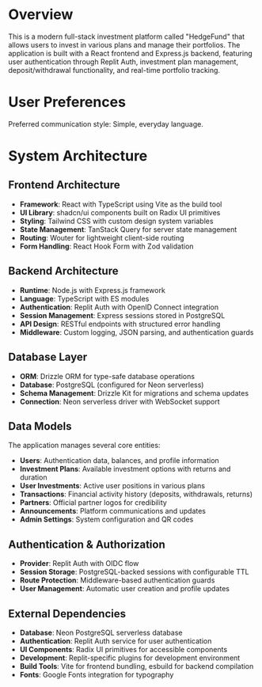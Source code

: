 # Overview

This is a modern full-stack investment platform called "HedgeFund" that allows users to invest in various plans and manage their portfolios. The application is built with a React frontend and Express.js backend, featuring user authentication through Replit Auth, investment plan management, deposit/withdrawal functionality, and real-time portfolio tracking.

# User Preferences

Preferred communication style: Simple, everyday language.

# System Architecture

## Frontend Architecture
- **Framework**: React with TypeScript using Vite as the build tool
- **UI Library**: shadcn/ui components built on Radix UI primitives
- **Styling**: Tailwind CSS with custom design system variables
- **State Management**: TanStack Query for server state management
- **Routing**: Wouter for lightweight client-side routing
- **Form Handling**: React Hook Form with Zod validation

## Backend Architecture
- **Runtime**: Node.js with Express.js framework
- **Language**: TypeScript with ES modules
- **Authentication**: Replit Auth with OpenID Connect integration
- **Session Management**: Express sessions stored in PostgreSQL
- **API Design**: RESTful endpoints with structured error handling
- **Middleware**: Custom logging, JSON parsing, and authentication guards

## Database Layer
- **ORM**: Drizzle ORM for type-safe database operations
- **Database**: PostgreSQL (configured for Neon serverless)
- **Schema Management**: Drizzle Kit for migrations and schema updates
- **Connection**: Neon serverless driver with WebSocket support

## Data Models
The application manages several core entities:
- **Users**: Authentication data, balances, and profile information
- **Investment Plans**: Available investment options with returns and duration
- **User Investments**: Active user positions in various plans
- **Transactions**: Financial activity history (deposits, withdrawals, returns)
- **Partners**: Official partner logos for credibility
- **Announcements**: Platform communications and updates
- **Admin Settings**: System configuration and QR codes

## Authentication & Authorization
- **Provider**: Replit Auth with OIDC flow
- **Session Storage**: PostgreSQL-backed sessions with configurable TTL
- **Route Protection**: Middleware-based authentication guards
- **User Management**: Automatic user creation and profile updates

## External Dependencies

- **Database**: Neon PostgreSQL serverless database
- **Authentication**: Replit Auth service for user authentication
- **UI Components**: Radix UI primitives for accessible components
- **Development**: Replit-specific plugins for development environment
- **Build Tools**: Vite for frontend bundling, esbuild for backend compilation
- **Fonts**: Google Fonts integration for typography